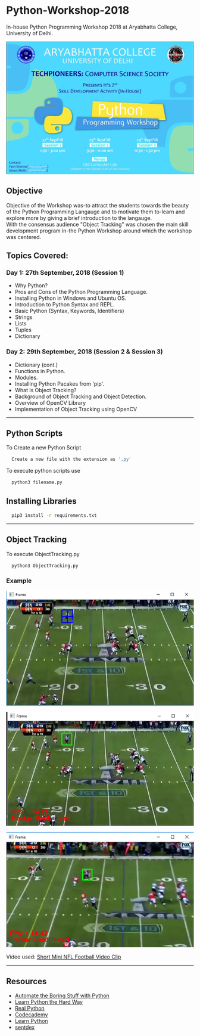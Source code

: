 # Python-Workshop-2018
In-house Python Programming Workshop 2018 at Aryabhatta College, University of Delhi.

![Python-Programming-Workshop-2018](https://github.com/Yashs744/Python-Workshop-2018/blob/master/IMG/PythonWorkshop2018.jpg)

## Objective
Objective of the Workshop was-to attract the students towards the beauty of the Python Programming Langauge and to motivate them to-learn and explore more by giving a brief introduction to the langauge. <br>
With the consensus audience "Object Tracking" was chosen the main skill development program in-the Python Workshop around which the workshop was centered.

## Topics Covered:

### Day 1: 27th September, 2018 (Session 1)
  - Why Python?
  - Pros and Cons of the Python Programming Language.
  - Installing Python in Windows and Ubuntu OS.
  - Introduction to Python Syntax and REPL.
  - Basic Python (Syntax, Keywords, Identifiers)
  - Strings
  - Lists
  - Tuples
  - Dictionary
  
### Day 2: 29th September, 2018 (Session 2 & Session 3)
  - Dictionary (cont.)
  - Functions in Python.
  - Modules.
  - Installing Python Pacakes from 'pip'.
  - What is Object Tracking?
  - Background of Object Tracking and Object Detection.
  - Overview of OpenCV Library
  - Implementation of Object Tracking using OpenCV

---

## Python Scripts

To Create a new Python Script

```sh
  Create a new file with the extension as '.py'
```

To execute python scripts use
```sh
  python3 filename.py
```

## Installing Libraries

```sh
  pip3 install -r requirements.txt
```

---

## Object Tracking

To execute ObjectTracking.py
```sh
  python3 ObjectTracking.py
```

### Example
![Select Bounding Box](https://github.com/Yashs744/Python-Workshop-2018/blob/master/IMG/IMG%231.png)

![Tracking Player](https://github.com/Yashs744/Python-Workshop-2018/blob/master/IMG/IMG%232.png)

![Tracking Player](https://github.com/Yashs744/Python-Workshop-2018/blob/master/IMG/IMG%233.png)

Video used: [Short Mini NFL Football Video Clip](https://www.youtube.com/watch?v=EVKTXfj2lck)

---

## Resources
  - [Automate the Boring Stuff with Python](https://automatetheboringstuff.com/)
  - [Learn Python the Hard Way](https://learnpythonthehardway.org)
  - [Real Python](https://realpython.com/)
  - [Codecademy](https://www.codecademy.com/learn/learn-python)
  - [Learn Python](https://www.learnpython.org/)
  - [sentdex](https://www.youtube.com/watch?v=oVp1vrfL_w4&list=PLQVvvaa0QuDe8XSftW-RAxdo6OmaeL85M)
